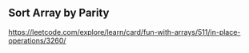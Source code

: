 ## Sort Array by Parity
https://leetcode.com/explore/learn/card/fun-with-arrays/511/in-place-operations/3260/
